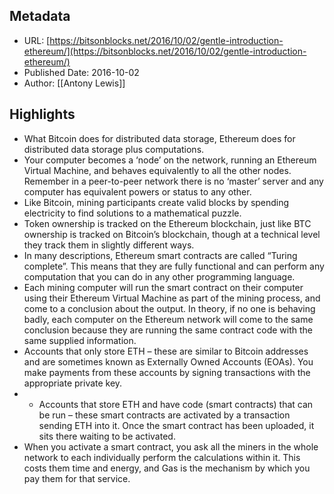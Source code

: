 ## Metadata
* URL: [https://bitsonblocks.net/2016/10/02/gentle-introduction-ethereum/](https://bitsonblocks.net/2016/10/02/gentle-introduction-ethereum/)
* Published Date: 2016-10-02
* Author: [[Antony Lewis]]

## Highlights
* What Bitcoin does for distributed data storage, Ethereum does for distributed data storage plus computations.
* Your computer becomes a ‘node’ on the network, running an Ethereum Virtual Machine, and behaves equivalently to all the other nodes. Remember in a peer-to-peer network there is no ‘master’ server and any computer has equivalent powers or status to any other.
* Like Bitcoin, mining participants create valid blocks by spending electricity to find solutions to a mathematical puzzle.
* Token ownership is tracked on the Ethereum blockchain, just like BTC ownership is tracked on Bitcoin’s blockchain, though at a technical level they track them in slightly different ways.
* In many descriptions, Ethereum smart contracts are called “Turing complete”. This means that they are fully functional and can perform any computation that you can do in any other programming language.
* Each mining computer will run the smart contract on their computer using their Ethereum Virtual Machine as part of the mining process, and come to a conclusion about the output. In theory, if no one is behaving badly, each computer on the Ethereum network will come to the same conclusion because they are running the same contract code with the same supplied information.
* Accounts that only store ETH – these are similar to Bitcoin addresses and are sometimes known as Externally Owned Accounts (EOAs). You make payments from these accounts by signing transactions with the appropriate private key.
* * Accounts that store ETH and have code (smart contracts) that can be run – these smart contracts are activated by a transaction sending ETH into it. Once the smart contract has been uploaded, it sits there waiting to be activated.
* When you activate a smart contract, you ask all the miners in the whole network to each individually perform the calculations within it. This costs them time and energy, and Gas is the mechanism by which you pay them for that service.